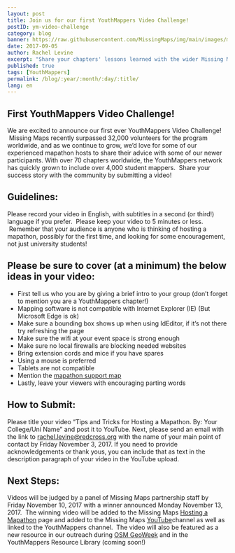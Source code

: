 ```yaml
---
layout: post
title: Join us for our first YouthMappers Video Challenge!
postID: ym-video-challenge
category: blog
banner: https://raw.githubusercontent.com/MissingMaps/img/main/images/missingmaps-blog_20170905_banner.jpg
date: 2017-09-05
author: Rachel Levine
excerpt: "Share your chapters' lessons learned with the wider Missing Maps community by filming a short 5 minute video on Tips and Tricks for Hosting a Mapathon.  Winning video will be featured on the Missing Maps website."
published: true
tags: [YouthMappers]
permalink: /blog/:year/:month/:day/:title/
lang: en
---
```


## First YouthMappers Video Challenge!

We are excited to announce our first ever YouthMappers Video Challenge!  Missing Maps recently surpassed 32,000 volunteers for the program worldwide, and as we continue to grow, we’d love for some of our experienced mapathon hosts to share their advice with some of our newer participants. With over 70 chapters worldwide, the YouthMappers network has quickly grown to include over 4,000 student mappers.  Share your success story with the community by submitting a video! 

## Guidelines:

Please record your video in English, with subtitles in a second (or third!) language if you prefer.  Please keep your video to 5 minutes or less.  Remember that your audience is anyone who is thinking of hosting a mapathon, possibly for the first time, and looking for some encouragement, not just university students!

## Please be sure to cover (at a minimum) the below ideas in your video: 

* First tell us who you are by giving a brief intro to your group (don’t forget to mention you are a YouthMappers chapter!) 
* Mapping software is not compatible with Internet Explorer (IE) (But Microsoft Edge is ok)  
* Make sure a bounding box shows up when using IdEditor, if it’s not there try refreshing the page 
* Make sure the wifi at your event space is strong enough 
* Make sure no local firewalls are blocking needed websites  
* Bring extension cords and mice if you have spares 
* Using a mouse is preferred  
* Tablets are not compatible  
* Mention the [mapathon support map](http://www.missingmaps.org/host/#helper-map-contents) 
* Lastly, leave your viewers with encouraging parting words 

## How to Submit:

Please title your video “Tips and Tricks for Hosting a Mapathon. By: Your College/Uni Name” and post it to YouTube. Next, please send an email with the link to rachel.levine@redcross.org with the name of your main point of contact by Friday November 3, 2017. If you need to provide acknowledgements or thank yous, you can include that as text in the description paragraph of your video in the YouTube upload.

## Next Steps: 

Videos will be judged by a panel of Missing Maps partnership staff by Friday November 10, 2017 with a winner announced Monday November 13, 2017.  The winning video will be added to the Missing Maps [Hosting a Mapathon](http://www.missingmaps.org/host/) page and added to the Missing Maps [YouTube](https://www.youtube.com/playlist?list=PLRNDLLd1ecy26kF1UguW5Ii7ozetEghax)channel as well as linked to the YouthMappers channel.  The video will also be featured as a new resource in our outreach during [OSM GeoWeek](http://osmgeoweek.org/) and in the YouthMappers Resource Library (coming soon!)
